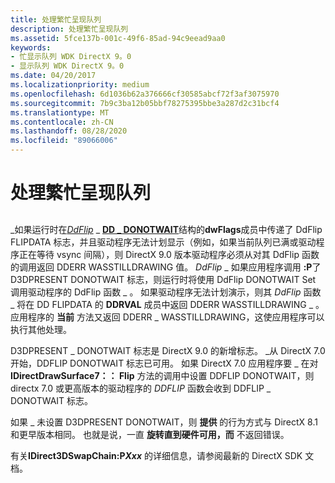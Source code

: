 ```yaml
---
title: 处理繁忙呈现队列
description: 处理繁忙呈现队列
ms.assetid: 5fce137b-001c-49f6-85ad-94c9eead9aa0
keywords:
- 忙显示队列 WDK DirectX 9。0
- 显示队列 WDK DirectX 9。0
ms.date: 04/20/2017
ms.localizationpriority: medium
ms.openlocfilehash: 6d1036b62a376666cf30585abcf72f3af3075970
ms.sourcegitcommit: 7b9c3ba12b05bbf78275395bbe3a287d2c31bcf4
ms.translationtype: MT
ms.contentlocale: zh-CN
ms.lasthandoff: 08/28/2020
ms.locfileid: "89066006"
---
```

# <a name="processing-with-busy-present-queues"></a>处理繁忙呈现队列


## <span id="ddk_processing_with_busy_present_queues_gg"></span><span id="DDK_PROCESSING_WITH_BUSY_PRESENT_QUEUES_GG"></span>


\_如果运行时在[*DdFlip*](/windows/desktop/api/ddrawint/nc-ddrawint-pdd_surfcb_flip) \_ [**DD \_ DONOTWAIT**](/windows/desktop/api/ddrawint/ns-ddrawint-_dd_flipdata)结构的**dwFlags**成员中传递了 DdFlip FLIPDATA 标志，并且驱动程序无法计划显示（例如，如果当前队列已满或驱动程序正在等待 vsync 间隔），则 DirectX 9.0 版本驱动程序必须从对其 DdFlip 函数的调用返回 DDERR WASSTILLDRAWING 值。 *DdFlip* \_ 如果应用程序调用 **:P**了 D3DPRESENT DONOTWAIT 标志，则运行时将使用 DdFlip DONOTWAIT Set 调用驱动程序的 DdFlip 函数 \_ 。 如果驱动程序无法计划演示，则其 *DdFlip* 函数 \_ 将在 DD FLIPDATA 的 **DDRVAL** 成员中返回 DDERR WASSTILLDRAWING \_ 。 应用程序的 **当前** 方法又返回 DDERR \_ WASSTILLDRAWING，这使应用程序可以执行其他处理。

D3DPRESENT \_ DONOTWAIT 标志是 DirectX 9.0 的新增标志。 \_从 DirectX 7.0 开始，DDFLIP DONOTWAIT 标志已可用。 如果 DirectX 7.0 应用程序要 \_ 在对 **IDirectDrawSurface7：： Flip** 方法的调用中设置 DDFLIP DONOTWAIT，则 directx 7.0 或更高版本的驱动程序的 *DDFLIP* 函数会收到 DDFLIP \_ DONOTWAIT 标志。

如果 \_ 未设置 D3DPRESENT DONOTWAIT，则 **提供** 的行为方式与 DirectX 8.1 和更早版本相同。 也就是说，一直 **旋转直到硬件可用，而** 不返回错误。

有关**IDirect3DSwapChain:P*Xxx*** 的详细信息，请参阅最新的 DirectX SDK 文档。

 

